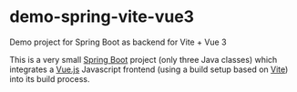 # demo-spring-vite-vue3
Demo project for Spring Boot as backend for Vite + Vue 3

This is a very small [Spring Boot](https://docs.spring.io/spring-boot/docs/current/reference/htmlsingle/) project (only three Java classes)
which integrates a [Vue.js](https://vuejs.org/) Javascript frontend (using a build setup based on [Vite](https://vitejs.dev/))
into its build process.
